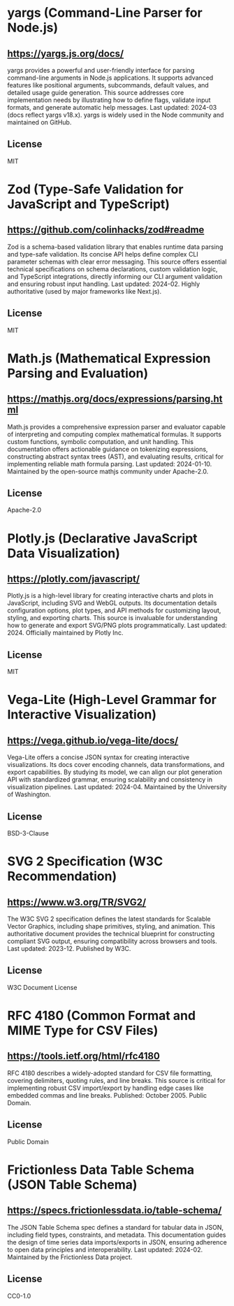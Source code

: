 # yargs (Command-Line Parser for Node.js)
## https://yargs.js.org/docs/
yargs provides a powerful and user-friendly interface for parsing command-line arguments in Node.js applications. It supports advanced features like positional arguments, subcommands, default values, and detailed usage guide generation. This source addresses core implementation needs by illustrating how to define flags, validate input formats, and generate automatic help messages. Last updated: 2024-03 (docs reflect yargs v18.x). yargs is widely used in the Node community and maintained on GitHub.
## License
MIT

# Zod (Type-Safe Validation for JavaScript and TypeScript)
## https://github.com/colinhacks/zod#readme
Zod is a schema-based validation library that enables runtime data parsing and type-safe validation. Its concise API helps define complex CLI parameter schemas with clear error messaging. This source offers essential technical specifications on schema declarations, custom validation logic, and TypeScript integrations, directly informing our CLI argument validation and ensuring robust input handling. Last updated: 2024-02. Highly authoritative (used by major frameworks like Next.js).
## License
MIT

# Math.js (Mathematical Expression Parsing and Evaluation)
## https://mathjs.org/docs/expressions/parsing.html
Math.js provides a comprehensive expression parser and evaluator capable of interpreting and computing complex mathematical formulas. It supports custom functions, symbolic computation, and unit handling. This documentation offers actionable guidance on tokenizing expressions, constructing abstract syntax trees (AST), and evaluating results, critical for implementing reliable math formula parsing. Last updated: 2024-01-10. Maintained by the open-source mathjs community under Apache-2.0.
## License
Apache-2.0

# Plotly.js (Declarative JavaScript Data Visualization)
## https://plotly.com/javascript/
Plotly.js is a high-level library for creating interactive charts and plots in JavaScript, including SVG and WebGL outputs. Its documentation details configuration options, plot types, and API methods for customizing layout, styling, and exporting charts. This source is invaluable for understanding how to generate and export SVG/PNG plots programmatically. Last updated: 2024. Officially maintained by Plotly Inc.
## License
MIT

# Vega-Lite (High-Level Grammar for Interactive Visualization)
## https://vega.github.io/vega-lite/docs/
Vega-Lite offers a concise JSON syntax for creating interactive visualizations. Its docs cover encoding channels, data transformations, and export capabilities. By studying its model, we can align our plot generation API with standardized grammar, ensuring scalability and consistency in visualization pipelines. Last updated: 2024-04. Maintained by the University of Washington.
## License
BSD-3-Clause

# SVG 2 Specification (W3C Recommendation)
## https://www.w3.org/TR/SVG2/
The W3C SVG 2 specification defines the latest standards for Scalable Vector Graphics, including shape primitives, styling, and animation. This authoritative document provides the technical blueprint for constructing compliant SVG output, ensuring compatibility across browsers and tools. Last updated: 2023-12. Published by W3C.
## License
W3C Document License

# RFC 4180 (Common Format and MIME Type for CSV Files)
## https://tools.ietf.org/html/rfc4180
RFC 4180 describes a widely-adopted standard for CSV file formatting, covering delimiters, quoting rules, and line breaks. This source is critical for implementing robust CSV import/export by handling edge cases like embedded commas and line breaks. Published: October 2005. Public Domain.
## License
Public Domain

# Frictionless Data Table Schema (JSON Table Schema)
## https://specs.frictionlessdata.io/table-schema/
The JSON Table Schema spec defines a standard for tabular data in JSON, including field types, constraints, and metadata. This documentation guides the design of time series data imports/exports in JSON, ensuring adherence to open data principles and interoperability. Last updated: 2024-02. Maintained by the Frictionless Data project.
## License
CC0-1.0